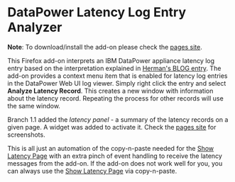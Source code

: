 # DataPower Latency Log Entry Analyzer #

**Note**: To download/install the add-on please check the
[pages site](http://pglezen.github.io/dpShowLatency/).

This Firefox add-on interprets an IBM DataPower appliance
latency log entry based on the interpretation explained in
[Herman's BLOG entry](https://www.ibm.com/developerworks/community/blogs/HermannSW/entry/latency_messages_in_datapower_appliance21?lang=en).
The add-on provides a context menu item that is enabled
for latency log entries in the DataPower Web UI 
log viewer.  Simply right click the entry and select
**Analyze Latency Record**.  This creates a new window
with information about the latency record.  Repeating
the process for other records will use the same window.

Branch 1.1 added the *latency panel* - a summary of the
latency records on a given page.  A widget was added to
activate it.  Check the 
[pages site](http://pglezen.github.io/dpShowLatency/)
for screenshots.

This is all just an automation of the copy-n-paste needed
for the
[Show Latency Page](http://pglezen.github.io/dpShowLatency/ShowLatency.html) 
with an extra pinch of event handling to receive the
latency messages from the add-on.  If the add-on does 
not work well for you, you can always use the
[Show Latency Page](http://pglezen.github.io/dpShowLatency/ShowLatency.html)
via copy-n-paste.


